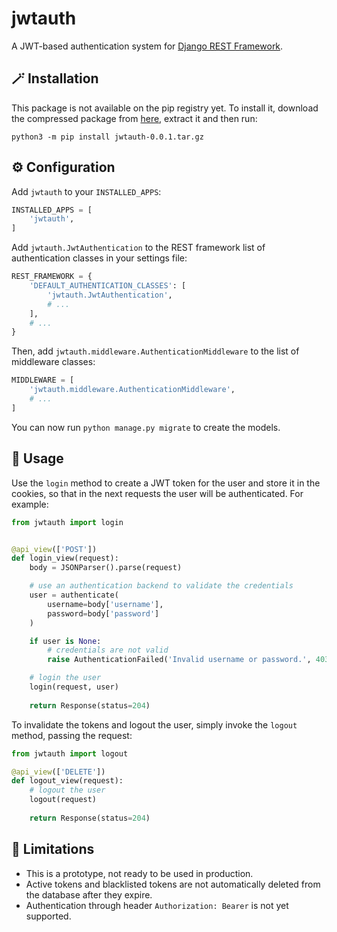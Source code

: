 # jwtauth

A JWT-based authentication system for 
[Django REST Framework](https://github.com/encode/django-rest-framework/tree/master).

## 🪄 Installation

This package is not available on the pip registry yet. To install it, download the compressed package from
[here](https://github.com/lorenzocelli/jwtauth/actions/runs/7941362543/artifacts/1253381430), 
extract it and then run:
```
python3 -m pip install jwtauth-0.0.1.tar.gz
```

## ⚙️ Configuration

Add `jwtauth` to your `INSTALLED_APPS`:

```python
INSTALLED_APPS = [
    'jwtauth',
]
```

Add `jwtauth.JwtAuthentication` to the REST framework list of authentication classes in your
settings file:

```python
REST_FRAMEWORK = {
    'DEFAULT_AUTHENTICATION_CLASSES': [
        'jwtauth.JwtAuthentication',
        # ...
    ],
    # ...
}
```

Then, add `jwtauth.middleware.AuthenticationMiddleware` to the list of middleware classes:

```python
MIDDLEWARE = [
    'jwtauth.middleware.AuthenticationMiddleware',
    # ...
]
```

You can now run `python manage.py migrate` to create the models.

## 📕 Usage

Use the `login` method to create a JWT token for the user and store it in the cookies, so that in the next requests
the user will be authenticated. For example:

```python
from jwtauth import login


@api_view(['POST'])
def login_view(request):
    body = JSONParser().parse(request)

    # use an authentication backend to validate the credentials
    user = authenticate(
        username=body['username'],
        password=body['password']
    )

    if user is None:
        # credentials are not valid
        raise AuthenticationFailed('Invalid username or password.', 403)

    # login the user
    login(request, user)
    
    return Response(status=204)
```

To invalidate the tokens and logout the user, simply invoke the `logout` method, passing the request:

```python
from jwtauth import logout

@api_view(['DELETE'])
def logout_view(request):
    # logout the user
    logout(request)
    
    return Response(status=204)
```

## 🚫 Limitations

- This is a prototype, not ready to be used in production.
- Active tokens and blacklisted tokens are not automatically deleted from the database after they expire.
- Authentication through header `Authorization: Bearer` is not yet supported.
